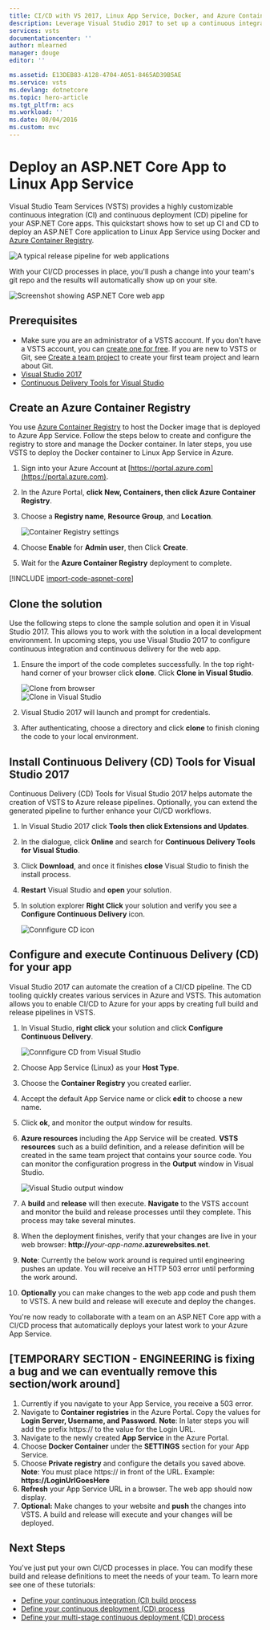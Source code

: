 ```yaml
---
title: CI/CD with VS 2017, Linux App Service, Docker, and Azure Container Registry (ACR) | VSTS Quickstart
description: Leverage Visual Studio 2017 to set up a continuous integration (CI) build for your ASP.NET Core app, and then a continuous deployment (CD) release to an Azure Linux App Service using Visual Studio Team Services (VSTS)
services: vsts
documentationcenter: ''
author: mlearned
manager: douge
editor: ''

ms.assetid: E13DEB83-A128-4704-A051-8465AD39B5AE
ms.service: vsts
ms.devlang: dotnetcore
ms.topic: hero-article
ms.tgt_pltfrm: acs
ms.workload: ''
ms.date: 08/04/2016
ms.custom: mvc
---
```


# Deploy an ASP.NET Core App to Linux App Service

Visual Studio Team Services (VSTS) provides a highly customizable continuous integration (CI) and continuous deployment (CD) pipeline for your ASP.NET Core apps. This quickstart shows how to set up CI and CD to deploy an ASP.NET Core application to Linux App Service using Docker and [Azure Container Registry](https://docs.microsoft.com/en-us/azure/container-registry/).

![A typical release pipeline for web applications](_img/aspnet-core-to-acr/cicddockerflow.png)

With your CI/CD processes in place, you'll push a change into your team's git repo and the results will automatically show up on your site.

![Screenshot showing ASP.NET Core web app](_img/aspnet-core-to-windows-vm/cicd-get-started-dotnetcore-sample.png)

## Prerequisites

* Make sure you are an administrator of a VSTS account. If you don't have a VSTS account, you can [create one for free](https://go.microsoft.com/fwlink/?LinkId=307137). If you are new to VSTS or Git, see [Create a team project](https://www.visualstudio.com/docs/setup-admin/create-team-project) to create your first team project and learn about Git.
* [Visual Studio 2017](https://www.visualstudio.com/downloads/)    
* [Continuous Delivery Tools for Visual Studio](https://marketplace.visualstudio.com/items?itemName=VSIDEDevOpsMSFT.ContinuousDeliveryToolsforVisualStudio) 

##  Create an Azure Container Registry    
You use [Azure Container Registry](https://docs.microsoft.com/en-us/azure/container-registry/) to host the Docker image that is deployed to Azure App Service.  Follow the steps below to create and configure the registry to store and manage the Docker container.  In later steps, you use VSTS to deploy the Docker container to Linux App Service in Azure.

1.  Sign into your Azure Account at [https://portal.azure.com](https://portal.azure.com).
2.  In the Azure Portal, **click** **New, Containers, then click Azure Container Registry**.    
3.  Choose a **Registry name**, **Resource Group**, and **Location**.    

    ![Container Registry settings](_img/aspnet-core-to-acr/createacr.png)
4.  Choose **Enable** for **Admin user**, then Click **Create**.
5.  Wait for the **Azure Container Registry** deployment to complete.

[!INCLUDE [import-code-aspnet-core](_shared/import-code-aspnet-core-docker.md)] 

##  Clone the solution
Use the following steps to clone the sample solution and open it in Visual Studio 2017.  This allows you to work with the solution in a local development environment.  In upcoming steps, you use Visual Studio 2017 to configure continuous integration and continuous delivery for the web app.

1.  Ensure the import of the code completes successfully.  In the top right-hand corner of your browser click **clone**.  Click **Clone in Visual Studio**.  

    ![Clone from browser](_img/aspnet-core-to-acr/clone.png)    
    ![Clone in Visual Studio](_img/aspnet-core-to-acr/cloneinvs.png)    
2.  Visual Studio 2017 will launch and prompt for credentials.
3.  After authenticating, choose a directory and click **clone** to finish cloning the code to your local environment.

## Install Continuous Delivery (CD) Tools for Visual Studio 2017    
Continuous Delivery (CD) Tools for Visual Studio 2017 helps automate the creation of VSTS to Azure release pipelines.  Optionally, you can extend the generated pipeline to further enhance your CI/CD workflows.

1.  In Visual Studio 2017 click **Tools then click Extensions and Updates**.
2.  In the dialogue, click **Online** and search for **Continuous Delivery Tools for Visual Studio**.
3.  Click **Download**, and once it finishes **close** Visual Studio to finish the install process.
4.  **Restart** Visual Studio and **open** your solution.
5.  In solution explorer **Right Click** your solution and verify you see a **Configure Continuous Delivery** icon.

    ![Connfigure CD icon](_img/aspnet-core-to-acr/vsconfigcdicon.png)    

##  Configure and execute Continuous Delivery (CD) for your app    
Visual Studio 2017 can automate the creation of a CI/CD pipeline.  The CD tooling quickly creates various services in Azure and VSTS.  This automation allows you to enable CI/CD to Azure for your apps by creating full build and release pipelines in VSTS.

1.  In Visual Studio, **right click** your solution and click **Configure Continuous Delivery**.

    ![Connfigure CD from Visual Studio](_img/aspnet-core-to-acr/vsconfigurecd.png)
2.  Choose App Service (Linux) as your **Host Type**.
3.  Choose the **Container Registry** you created earlier.
4.  Accept the default App Service name or click **edit** to choose a new name.
5.  Click **ok**, and monitor the output window for results.  
6.  **Azure resources** including the App Service will be created.  **VSTS resources** such as a build definition, and a release definition will be created in the same team project that contains your source code.  You can monitor the configuration progress in the **Output** window in Visual Studio.    

    ![Visual Studio output window](_img/aspnet-core-to-acr/vsoutputs.png)
7.  A **build** and **release** will then execute.  **Navigate** to the VSTS account and monitor the build and release processes until they complete.  This process may take several minutes.
8.  When the deployment finishes, verify that your changes are live in your web browser: **http://**_your-app-name_**.azurewebsites.net**.
9.  **Note**:  Currently the below work around is required until engineering pushes an update.  You will receive an HTTP 503 error until performing the work around.
10.  **Optionally** you can make changes to the web app code and push them to VSTS.  A new build and release will execute and deploy the changes.

You're now ready to collaborate with a team on an ASP.NET Core app with a CI/CD process that automatically deploys your latest work to your Azure App Service.

##	[TEMPORARY SECTION - ENGINEERING is fixing a bug and we can eventually remove this section/work around]
1.  Currently if you navigate to your App Service, you receive a 503 error.
2.  Navigate to **Container registries** in the Azure Portal.  Copy the values for **Login Server, Username, and Password**.  **Note**:  In later steps you will add the prefix https:// to the value for the Login URL. 
3.  Navigate to the newly created **App Service** in the Azure Portal.
4.  Choose **Docker Container** under the **SETTINGS** section for your App Service.
5.  Choose **Private registry** and configure the details you saved above.  **Note**:  You must place https:// in front of the URL.  Example:  **https://LoginUrlGoesHere**
5.	**Refresh** your App Service URL in a browser.  The web app should now display.  
6.  **Optional:**  Make changes to your website and **push** the changes into VSTS.  A build and release will execute and your changes will be deployed.

## Next Steps    
You've just put your own CI/CD processes in place. You can modify these build and release definitions to meet the needs of your team. To learn more see one of these tutorials:

* [Define your continuous integration (CI) build process](../tutorials/define-ci-build-process.md)
* [Define your continuous deployment (CD) process](../tutorials/define-cd-release-process.md)
* [Define your multi-stage continuous deployment (CD) process](../tutorials/define-multistage-release-process.md)